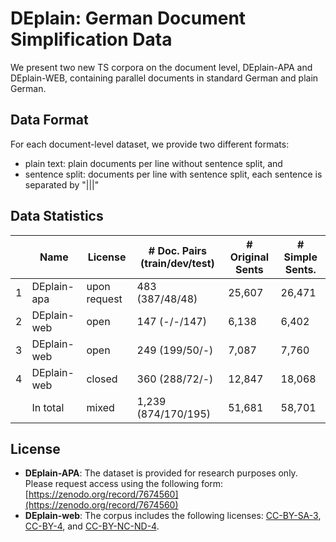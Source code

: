 # DEplain: German Document Simplification Data
We present two new TS corpora on the document level, DEplain-APA and DEplain-WEB, containing parallel documents in standard German and plain German. 

## Data Format
For each document-level dataset, we provide two different formats:
- plain text: plain documents per line without sentence split, and
- sentence split: documents per line with sentence split, each sentence is separated by "|||"


## Data Statistics
|   | Name        | License      | # Doc. Pairs (train/dev/test) | # Original Sents | # Simple Sents. |
|---|-------------|--------------|-------------------------------|------------------|-----------------|
| 1 | DEplain-apa | upon request | 483  (387/48/48)              | 25,607           | 26,471          |
| 2 | DEplain-web | open         | 147  (-/-/147)                | 6,138            | 6,402           |
| 3 | DEplain-web | open         | 249 (199/50/-)                | 7,087            | 7,760           |
| 4 | DEplain-web | closed       | 360 (288/72/-)                | 12,847           | 18,068          |
|   | In total    | mixed        | 1,239 (874/170/195)           | 51,681           | 58,701          |

## License
- **DEplain-APA**: The dataset is provided for research purposes only. Please request access using the following form: [https://zenodo.org/record/7674560](https://zenodo.org/record/7674560)
- **DEplain-web**: The corpus includes the following licenses: [CC-BY-SA-3](https://creativecommons.org/licenses/by-sa/3.0/), [CC-BY-4](https://creativecommons.org/licenses/by/4.0), and [CC-BY-NC-ND-4](https://creativecommons.org/licenses/by-nc-nd/4.0).
